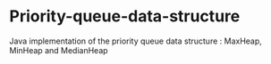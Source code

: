 # Priority-queue-data-structure
Java implementation of the priority queue data structure : MaxHeap, MinHeap and MedianHeap
